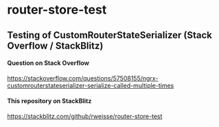# router-store-test
## Testing of CustomRouterStateSerializer (Stack Overflow / StackBlitz)

#### Question on Stack Overflow
https://stackoverflow.com/questions/57508155/ngrx-customrouterstateserializer-serialize-called-multiple-times

#### This repository on StackBlitz
https://stackblitz.com/github/rweisse/router-store-test
